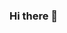 ### Hi there 👋

<!--
**piyush5807/piyush5807** is a ✨ _special_ ✨ repository because its `README.md` (this file) appears on your GitHub profile.

Here are some ideas to get you started:

- 🔭 I’m currently working as an SDE 2 (Backend) at Zeta
- 🌱 I’m constantly learning new things in backend development
- 👯 I’m looking to collaborate on solving technically complex problems
- 💬 Ask me about literally anything
- 📫 How to reach me: piyush5807@gmail.com https://www.linkedin.com/in/piyush-aggarwal-960a81100/
- ⚡ Fun fact: I teach and learn at the same time :p 
-->
